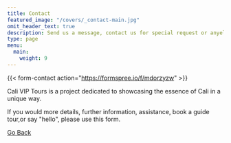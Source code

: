```yaml
---
title: Contact
featured_image: "/covers/_contact-main.jpg"
omit_header_text: true
description: Send us a message, contact us for special request or anyelse.
type: page
menu:
  main:
    weight: 9
---
```


{{< form-contact action="https://formspree.io/f/mdorzyzw"  >}}

Cali VIP Tours is a project dedicated to showcasing the essence of Cali in a unique way.

If you would more details, further information, assistance, book a guide tour,or say "hello", please use this form.

[Go Back](<javascript:history.go(-1)>)
